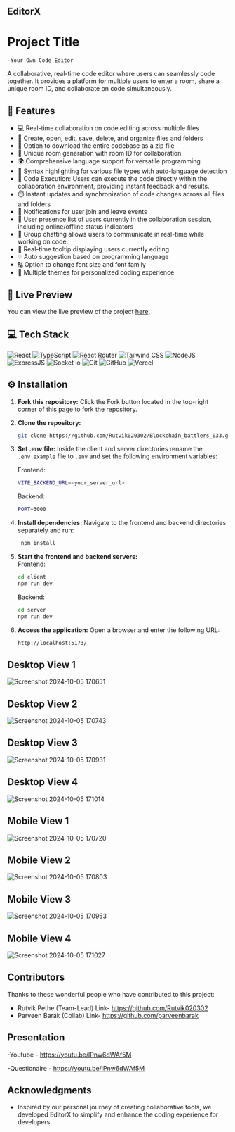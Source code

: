 ## EditorX
# Project Title
    -Your Own Code Editor
A collaborative, real-time code editor where users can seamlessly code together. It provides a platform for multiple users to enter a room, share a unique room ID, and collaborate on code simultaneously.



## 🔮 Features

-   💻 Real-time collaboration on code editing across multiple files
-   📁 Create, open, edit, save, delete, and organize files and folders
-   💾 Option to download the entire codebase as a zip file
-   🚀 Unique room generation with room ID for collaboration
-   🌍 Comprehensive language support for versatile programming
-   🌈 Syntax highlighting for various file types with auto-language detection
-   🚀 Code Execution: Users can execute the code directly within the collaboration environment, providing instant feedback and results.
-   ⏱️ Instant updates and synchronization of code changes across all files and folders
-   📣 Notifications for user join and leave events
-   👥 User presence list of users currently in the collaboration session, including online/offline status indicators
-   💬 Group chatting allows users to communicate in real-time while working on code.
-   🎩 Real-time tooltip displaying users currently editing
-   💡 Auto suggestion based on programming language
-   🔠 Option to change font size and font family
-   🎨 Multiple themes for personalized coding experience


## 🚀 Live Preview

You can view the live preview of the project [here](https://blockchain-frontend-two.vercel.app/).

## 💻 Tech Stack

![React](https://img.shields.io/badge/React-20232A?style=for-the-badge&logo=react&logoColor=61DAFB)
![TypeScript](https://img.shields.io/badge/TypeScript-007ACC?style=for-the-badge&logo=typescript&logoColor=white)
![React Router](https://img.shields.io/badge/React_Router-CA4245?style=for-the-badge&logo=react-router&logoColor=white)
![Tailwind CSS](https://img.shields.io/badge/Tailwind_CSS-38B2AC?style=for-the-badge&logo=tailwind-css&logoColor=white)
![NodeJS](https://img.shields.io/badge/Node.js-43853D?style=for-the-badge&logo=node.js&logoColor=white)
![ExpressJS](https://img.shields.io/badge/Express.js-404D59?style=for-the-badge)
![Socket io](https://img.shields.io/badge/Socket.io-ffffff?style=for-the-badge)
![Git](https://img.shields.io/badge/GIT-E44C30?style=for-the-badge&logo=git&logoColor=white)
![GitHub](https://img.shields.io/badge/GitHub-100000?style=for-the-badge&logo=github&logoColor=white)
![Vercel](https://img.shields.io/badge/Vercel-000000?style=for-the-badge&logo=vercel&logoColor=white)

## ⚙️ Installation

1. **Fork this repository:** Click the Fork button located in the top-right corner of this page to fork the repository.
2. **Clone the repository:**
    ```bash
    git clone https://github.com/Rutvik020302/Blockchain_battlers_033.git
    ```
3. **Set .env file:**
   Inside the client and server directories rename the `.env.example` file to `.env` and set the following environment variables:

    Frontend:

    ```bash
    VITE_BACKEND_URL=<your_server_url>
    ```

    Backend:

    ```bash
    PORT=3000
    ```

4. **Install dependencies:**
   Navigate to the frontend and backend directories separately and run:
    ```bash
     npm install
    ```
5. **Start the frontend and backend servers:**  
   Frontend:
    ```bash
    cd client
    npm run dev
    ```
    Backend:
    ```bash
    cd server
    npm run dev
    ```
6. **Access the application:**
   Open a browser and enter the following URL:
    ```bash
    http://localhost:5173/
    ```

## Desktop View 1





  ![Screenshot 2024-10-05 170651](https://github.com/user-attachments/assets/7661c949-e487-4774-870d-6cd9da1007cd)


## Desktop View 2

 ![Screenshot 2024-10-05 170743](https://github.com/user-attachments/assets/90170cd0-aa0a-4e5a-8446-2462ca4a66d8)


## Desktop View 3


 ![Screenshot 2024-10-05 170931](https://github.com/user-attachments/assets/c12c09cd-3182-4ac8-81f4-3c394c67f262)


## Desktop View 4

 ![Screenshot 2024-10-05 171014](https://github.com/user-attachments/assets/0853ada5-e212-42b4-878a-b6839b15bd4d)


## Mobile View 1





  ![Screenshot 2024-10-05 170720](https://github.com/user-attachments/assets/f52456df-1351-45aa-8c15-68e33dff678e)


## Mobile View 2

  ![Screenshot 2024-10-05 170803](https://github.com/user-attachments/assets/043f35fa-6e97-4123-8473-13648cabd4fd)


## Mobile View 3


  ![Screenshot 2024-10-05 170953](https://github.com/user-attachments/assets/56271af9-4e28-4e9b-b594-13be15603da6)


## Mobile View 4

 ![Screenshot 2024-10-05 171027](https://github.com/user-attachments/assets/58968bf3-dad5-474b-9bc9-9d1574a6a6bf)

## Contributors

Thanks to these wonderful people who have contributed to this project:
- Rutvik Pethe (Team-Lead) Link- https://github.com/Rutvik020302
- Parveen Barak (Collab) Link- https://github.com/parveenbarak


## Presentation

-Youtube - https://youtu.be/lPnw6dWAf5M

-Questionaire - https://youtu.be/lPnw6dWAf5M

## Acknowledgments

- Inspired by our personal journey of creating collaborative tools, we developed EditorX to simplify and enhance the coding experience for developers.


